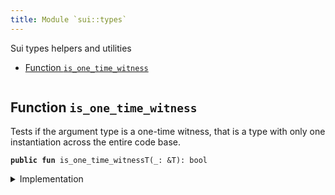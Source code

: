 ```yaml
---
title: Module `sui::types`
---
```


Sui types helpers and utilities


-  [Function `is_one_time_witness`](#sui_types_is_one_time_witness)


<pre><code></code></pre>



<a name="sui_types_is_one_time_witness"></a>

## Function `is_one_time_witness`

Tests if the argument type is a one-time witness, that is a type with only one instantiation
across the entire code base.


<pre><code><b>public</b> <b>fun</b> is_one_time_witnessT(_: &T): bool
</code></pre>



<details>
<summary>Implementation</summary>


<pre><code><b>public</b> <b>native</b> <b>fun</b> <a href="../sui/types.md#sui_types_is_one_time_witness">is_one_time_witness</a>&lt;T: drop&gt;(_: &T): bool;
</code></pre>



</details>
